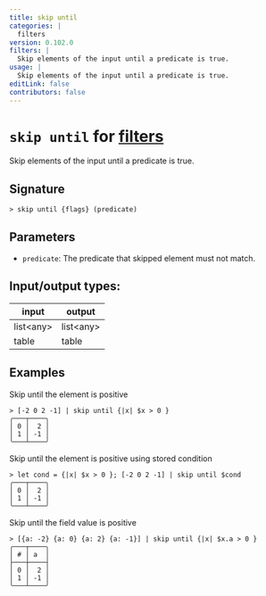 ```yaml
---
title: skip until
categories: |
  filters
version: 0.102.0
filters: |
  Skip elements of the input until a predicate is true.
usage: |
  Skip elements of the input until a predicate is true.
editLink: false
contributors: false
---
```

<!-- This file is automatically generated. Please edit the command in https://github.com/nushell/nushell instead. -->

# `skip until` for [filters](/commands/categories/filters.md)

<div class='command-title'>Skip elements of the input until a predicate is true.</div>

## Signature

```> skip until {flags} (predicate)```

## Parameters

 -  `predicate`: The predicate that skipped element must not match.


## Input/output types:

| input     | output    |
| --------- | --------- |
| list\<any\> | list\<any\> |
| table     | table     |
## Examples

Skip until the element is positive
```nu
> [-2 0 2 -1] | skip until {|x| $x > 0 }
╭───┬────╮
│ 0 │  2 │
│ 1 │ -1 │
╰───┴────╯

```

Skip until the element is positive using stored condition
```nu
> let cond = {|x| $x > 0 }; [-2 0 2 -1] | skip until $cond
╭───┬────╮
│ 0 │  2 │
│ 1 │ -1 │
╰───┴────╯

```

Skip until the field value is positive
```nu
> [{a: -2} {a: 0} {a: 2} {a: -1}] | skip until {|x| $x.a > 0 }
╭───┬────╮
│ # │ a  │
├───┼────┤
│ 0 │  2 │
│ 1 │ -1 │
╰───┴────╯

```
